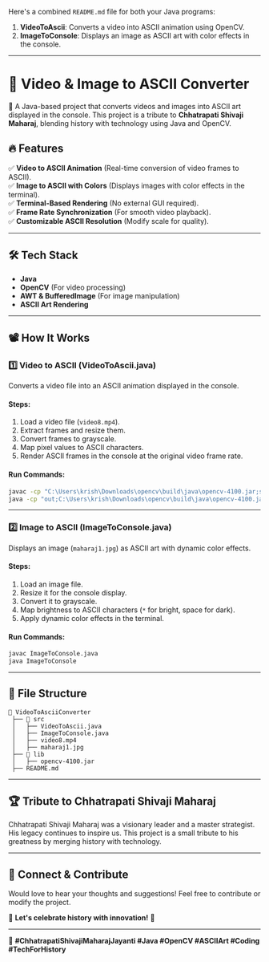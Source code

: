 Here's a combined `README.md` file for both your Java programs:  

1. **VideoToAscii**: Converts a video into ASCII animation using OpenCV.  
2. **ImageToConsole**: Displays an image as ASCII art with color effects in the console.  

---

# 🎨 Video & Image to ASCII Converter  

🚀 A Java-based project that converts videos and images into ASCII art displayed in the console. This project is a tribute to **Chhatrapati Shivaji Maharaj**, blending history with technology using Java and OpenCV.  

## 🔥 Features  

✅ **Video to ASCII Animation** (Real-time conversion of video frames to ASCII).  
✅ **Image to ASCII with Colors** (Displays images with color effects in the terminal).  
✅ **Terminal-Based Rendering** (No external GUI required).  
✅ **Frame Rate Synchronization** (For smooth video playback).  
✅ **Customizable ASCII Resolution** (Modify scale for quality).  

---

## 🛠️ Tech Stack  

- **Java**  
- **OpenCV** (For video processing)  
- **AWT & BufferedImage** (For image manipulation)  
- **ASCII Art Rendering**  

---

## 📽️ How It Works  

### 1️⃣ Video to ASCII (VideoToAscii.java)  

Converts a video file into an ASCII animation displayed in the console.  

#### **Steps:**  
1. Load a video file (`video8.mp4`).  
2. Extract frames and resize them.  
3. Convert frames to grayscale.  
4. Map pixel values to ASCII characters.  
5. Render ASCII frames in the console at the original video frame rate.  

#### **Run Commands:**  
```sh
javac -cp "C:\Users\krish\Downloads\opencv\build\java\opencv-4100.jar;src" -d out VideoToAscii.java 
java -cp "out;C:\Users\krish\Downloads\opencv\build\java\opencv-4100.jar" -Djava.library.path="C:\Users\krish\Downloads\opencv\build\java\x64" VideoToAscii
```

---

### 2️⃣ Image to ASCII (ImageToConsole.java)  

Displays an image (`maharaj1.jpg`) as ASCII art with dynamic color effects.  

#### **Steps:**  
1. Load an image file.  
2. Resize it for the console display.  
3. Convert it to grayscale.  
4. Map brightness to ASCII characters (`*` for bright, space for dark).  
5. Apply dynamic color effects in the terminal.  

#### **Run Commands:**  
```sh
javac ImageToConsole.java  
java ImageToConsole
```

---

## 📂 File Structure  

```
📂 VideoToAsciiConverter
 ├── 📁 src
 │   ├── VideoToAscii.java
 │   ├── ImageToConsole.java
 │   ├── video8.mp4
 │   ├── maharaj1.jpg
 ├── 📁 lib
 │   ├── opencv-4100.jar
 ├── README.md
```

---

## 🏆 Tribute to Chhatrapati Shivaji Maharaj  

Chhatrapati Shivaji Maharaj was a visionary leader and a master strategist. His legacy continues to inspire us. This project is a small tribute to his greatness by merging history with technology.  

---

## 💬 Connect & Contribute  

Would love to hear your thoughts and suggestions! Feel free to contribute or modify the project.  

🚀 **Let's celebrate history with innovation!** 🚀  

---

🔗 **#ChhatrapatiShivajiMaharajJayanti #Java #OpenCV #ASCIIArt #Coding #TechForHistory**
